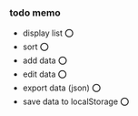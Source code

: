 ### todo memo
* display list :o:
* sort :o:
* add data :o:
* edit data :o:
* export data (json) :o:
* save data to localStorage :o:

